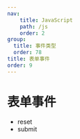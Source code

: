```yaml
---
nav:
    title: JavaScript
    path: /js
    order: 2
group:
  title: 事件类型
  order: 78
title: 表单事件
order: 9
---
```


# 表单事件

- reset
- submit
